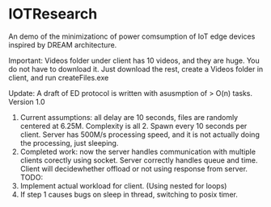 # IOTResearch
An demo of the minimizationc of power comsumption of IoT edge devices inspired by DREAM architecture.

Important:
Videos folder under client has  10 videos, and they are huge. You do not have to download it. Just download the rest, create a Videos folder in client, and run createFiles.exe

Update: A draft of ED protocol is written with asusmption of > O(n) tasks.
Version 1.0
1. Current assumptions: all delay are 10 seconds, files are randomly centered at 6.25M. Complexity is all 2. Spawn every 10 seconds per client. Server has 500M/s processing speed, and it is not actually doing the processing, just sleeping.
2. Completed work: now the server handles communication with multiple clients corectly using socket. Server correctly handles queue and time. Client will decidewhether offload or not using response from server.
TODO:
1. Implement actual workload for client. (Using nested for loops)
2. If step 1 causes bugs on sleep in thread, switching to posix timer.
